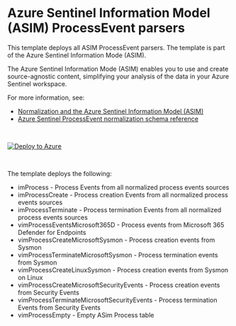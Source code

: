 # Azure Sentinel Information Model (ASIM) ProcessEvent parsers 

This template deploys all ASIM ProcessEvent parsers. The template is part of the Azure Sentinel Information Mode (ASIM).

The Azure Sentinel Information Mode (ASIM) enables you to use and create source-agnostic content, simplifying your analysis of the data in your Azure Sentinel workspace.

For more information, see:

- [Normalization and the Azure Sentinel Information Model (ASIM)](https://aka.ms/AzSentinelNormalization)
- [Azure Sentinel ProcessEvent normalization schema reference](https://aka.ms/AzSentinelProcessEventDoc)

<br>

[![Deploy to Azure](https://aka.ms/deploytoazurebutton)](https://aka.ms/AzSentinelProcessEventARM)

<br>

The template deploys the following:
* imProcess - Process Events from all normalized process events sources
* imProcessCreate - Process creation Events from all normalized process events sources
* imProcessTerminate - Process termination Events from all normalized process events sources
* vimProcessEventsMicrosoft365D - Process events from Microsoft 365 Defender for Endpoints
* vimProcessCreateMicrosoftSysmon - Process creation events from Sysmon
* vimProcessTerminateMicrosoftSysmon - Process termination events from Sysmon
* vimProcessCreateLinuxSysmon - Process creation events from Sysmon on Linux
* vimProcessCreateMicrosoftSecurityEvents - Process creation events from Security Events
* vimProcessTerminateMicrosoftSecurityEvents - Process termination Events from Security Events
* vimProcessEmpty - Empty ASim Process table

<br>


